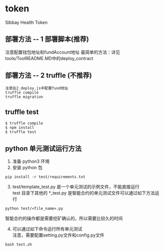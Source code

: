 # token  
Sibbay Health Token  

## 部署方法 -- 1 部署脚本(推荐)
注意配置钱包地址和fundAccount地址
最简单的方法：详见 tools/ToolREADME.MD中的deploy_contract

## 部署方法 -- 2 truffle (不推荐)
```
注意在2_deploy.js中配置fund地址
truffle compile
truffle migration
```

## truffle test  
```  
$ truffle compile  
$ npm install  
$ truffle test  
```  

## python 单元测试运行方法  
1. 准备 python3 环境  
2. 安装 python 包  
```  
pip install -r test/requirements.txt  
```  
3. test/template_test.py 是一个单元测试的示例文件，不能直接运行   
test 目录下其他的 *_test.py 是智能合约的单元测试文件可以通过如下方法运行  
```  
python test/<file_name>.py  
```

智能合约的操作都是需要挖矿确认的，所以需要比较久的时间    
  
4. 可以通过如下命令运行所有单元测试  
注意，需要配置setting.py文件和config.py文件

```  
bash test.sh  
```  
